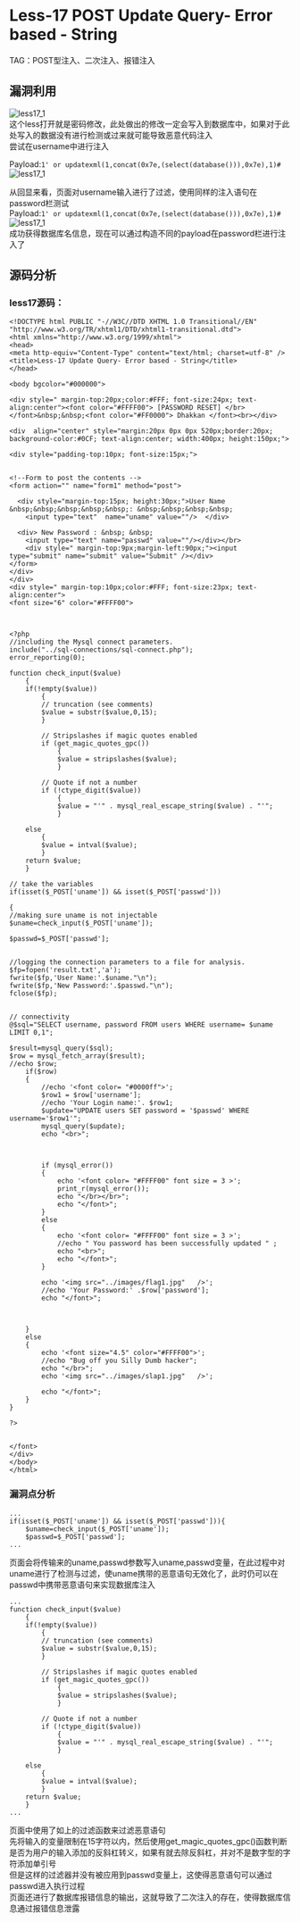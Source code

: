 # Less-17 **POST Update Query- Error based - String**
TAG：POST型注入、二次注入、报错注入
## 漏洞利用  
![less17_1](images\less17_1.png)  
这个less打开就是密码修改，此处做出的修改一定会写入到数据库中，如果对于此处写入的数据没有进行检测或过来就可能导致恶意代码注入    
尝试在username中进行注入  

Payload:```1' or updatexml(1,concat(0x7e,(select(database())),0x7e),1)#```  
![less17_1](images\less17_2.png)  

从回显来看，页面对username输入进行了过滤，使用同样的注入语句在password栏测试  
Payload:```1' or updatexml(1,concat(0x7e,(select(database())),0x7e),1)#```
![less17_1](images\less17_3.png)  
成功获得数据库名信息，现在可以通过构造不同的payload在password栏进行注入了  

## 源码分析  
### less17源码： 
```
<!DOCTYPE html PUBLIC "-//W3C//DTD XHTML 1.0 Transitional//EN" "http://www.w3.org/TR/xhtml1/DTD/xhtml1-transitional.dtd">
<html xmlns="http://www.w3.org/1999/xhtml">
<head>
<meta http-equiv="Content-Type" content="text/html; charset=utf-8" />
<title>Less-17 Update Query- Error based - String</title>
</head>

<body bgcolor="#000000">

<div style=" margin-top:20px;color:#FFF; font-size:24px; text-align:center"><font color="#FFFF00"> [PASSWORD RESET] </br></font>&nbsp;&nbsp;<font color="#FF0000"> Dhakkan </font><br></div>

<div  align="center" style="margin:20px 0px 0px 520px;border:20px; background-color:#0CF; text-align:center; width:400px; height:150px;">

<div style="padding-top:10px; font-size:15px;">
 

<!--Form to post the contents -->
<form action="" name="form1" method="post">

  <div style="margin-top:15px; height:30px;">User Name &nbsp;&nbsp;&nbsp;&nbsp;&nbsp;: &nbsp;&nbsp;&nbsp;&nbsp;
    <input type="text"  name="uname" value=""/>  </div>
  
  <div> New Password : &nbsp; &nbsp;
    <input type="text" name="passwd" value=""/></div></br>
    <div style=" margin-top:9px;margin-left:90px;"><input type="submit" name="submit" value="Submit" /></div>
</form>
</div>
</div>
<div style=" margin-top:10px;color:#FFF; font-size:23px; text-align:center">
<font size="6" color="#FFFF00">



<?php
//including the Mysql connect parameters.
include("../sql-connections/sql-connect.php");
error_reporting(0);

function check_input($value)
	{
	if(!empty($value))
		{
		// truncation (see comments)
		$value = substr($value,0,15);
		}

		// Stripslashes if magic quotes enabled
		if (get_magic_quotes_gpc())
			{
			$value = stripslashes($value);
			}

		// Quote if not a number
		if (!ctype_digit($value))
			{
			$value = "'" . mysql_real_escape_string($value) . "'";
			}
		
	else
		{
		$value = intval($value);
		}
	return $value;
	}

// take the variables
if(isset($_POST['uname']) && isset($_POST['passwd']))

{
//making sure uname is not injectable
$uname=check_input($_POST['uname']);  

$passwd=$_POST['passwd'];


//logging the connection parameters to a file for analysis.
$fp=fopen('result.txt','a');
fwrite($fp,'User Name:'.$uname."\n");
fwrite($fp,'New Password:'.$passwd."\n");
fclose($fp);


// connectivity 
@$sql="SELECT username, password FROM users WHERE username= $uname LIMIT 0,1";

$result=mysql_query($sql);
$row = mysql_fetch_array($result);
//echo $row;
	if($row)
	{
  		//echo '<font color= "#0000ff">';	
		$row1 = $row['username'];  	
		//echo 'Your Login name:'. $row1;
		$update="UPDATE users SET password = '$passwd' WHERE username='$row1'";
		mysql_query($update);
  		echo "<br>";
	
	
	
		if (mysql_error())
		{
			echo '<font color= "#FFFF00" font size = 3 >';
			print_r(mysql_error());
			echo "</br></br>";
			echo "</font>";
		}
		else
		{
			echo '<font color= "#FFFF00" font size = 3 >';
			//echo " You password has been successfully updated " ;		
			echo "<br>";
			echo "</font>";
		}
	
		echo '<img src="../images/flag1.jpg"   />';	
		//echo 'Your Password:' .$row['password'];
  		echo "</font>";
	


  	}
	else  
	{
		echo '<font size="4.5" color="#FFFF00">';
		//echo "Bug off you Silly Dumb hacker";
		echo "</br>";
		echo '<img src="../images/slap1.jpg"   />';
	
		echo "</font>";  
	}
}

?>


</font>
</div>
</body>
</html>
```

### 漏洞点分析   
```
...
if(isset($_POST['uname']) && isset($_POST['passwd'])){
    $uname=check_input($_POST['uname']);
    $passwd=$_POST['passwd'];
...
```
页面会将传输来的uname,passwd参数写入uname,passwd变量，在此过程中对uname进行了检测与过滤，使uname携带的恶意语句无效化了，此时仍可以在passwd中携带恶意语句来实现数据库注入  
```
...
function check_input($value)
	{
	if(!empty($value))
		{
		// truncation (see comments)
		$value = substr($value,0,15);
		}

		// Stripslashes if magic quotes enabled
		if (get_magic_quotes_gpc())
			{
			$value = stripslashes($value);
			}

		// Quote if not a number
		if (!ctype_digit($value))
			{
			$value = "'" . mysql_real_escape_string($value) . "'";
			}
		
	else
		{
		$value = intval($value);
		}
	return $value;
	}
...
```
页面中使用了如上的过滤函数来过滤恶意语句  
先将输入的变量限制在15字符以内，然后使用get_magic_quotes_gpc()函数判断是否为用户的输入添加的反斜杠转义，如果有就去除反斜杠，并对不是数字型的字符添加单引号  
但是这样的过滤器并没有被应用到passwd变量上，这使得恶意语句可以通过passwd进入执行过程  
页面还进行了数据库报错信息的输出，这就导致了二次注入的存在，使得数据库信息通过报错信息泄露  